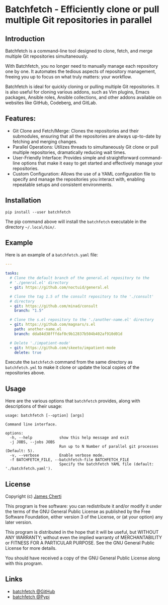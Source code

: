 # Batchfetch - Efficiently clone or pull multiple Git repositories in parallel

## Introduction

Batchfetch is a command-line tool designed to clone, fetch, and merge multiple Git repositories simultaneously.

With Batchfetch, you no longer need to manually manage each repository one by one. It automates the tedious aspects of repository management, freeing you up to focus on what truly matters: your workflow.

Batchfetch is ideal for quickly cloning or pulling multiple Git repositories. It is also useful for cloning various addons, such as Vim plugins, Emacs packages, Ansible roles, Ansible collections, and other addons available on websites like GitHub, Codeberg, and GitLab.

## Features:
- Git Clone and Fetch/Merge: Clones the repositories and their submodules, ensuring that all the repositories are always up-to-date by fetching and merging changes.
- Parallel Operations: Utilizes threads to simultaneously Git clone or pull multiple repositories, dramatically reducing wait times.
- User-Friendly Interface: Provides simple and straightforward command-line options that make it easy to get started and effectively manage your repositories.
- Custom Configuration: Allows the use of a YAML configuration file to specify and manage the repositories you interact with, enabling repeatable setups and consistent environments.

## Installation

```
pip install --user batchfetch
```

The pip command above will install the `batchfetch` executable in the directory `~/.local/bin/`.

## Example

Here is an example of a `batchfetch.yaml` file:

```yaml
---

tasks:
  # Clone the default branch of the general.el repository to the
  # './general.el' directory
  - git: https://github.com/noctuid/general.el

  # Clone the tag 1.5 of the consult repository to the './consult'
  # directory
  - git: https://github.com/minad/consult
    branch: "1.5"

  # Clone the s.el repository to the './another-name.el' directory
  - git: https://github.com/magnars/s.el
    path: another-name.el
    branch: dda84d38fffdaf0c9b12837b504b402af910d01d

  # Delete './impatient-mode'
  - git: https://github.com/skeeto/impatient-mode
    delete: true
```

Execute the `batchfetch` command from the same directory as `batchfetch.yml` to make it clone or update the local copies of the repositories above.

## Usage

Here are the various options that `batchfetch` provides, along with descriptions of their usage:

```
usage: batchfetch [--option] [args]

Command line interface.

options:
  -h, --help            show this help message and exit
  -j JOBS, --jobs JOBS
                        Run up to N Number of parallel git processes (Default: 5).
  -v, --verbose         Enable verbose mode.
  -f BATCHFETCH_FILE, --batchfetch-file BATCHFETCH_FILE
                        Specify the batchfetch YAML file (default: './batchfetch.yaml').
```
## License

Copyright (c) [James Cherti](https://www.jamescherti.com)

This program is free software: you can redistribute it and/or modify it under the terms of the GNU General Public License as published by the Free Software Foundation, either version 3 of the License, or (at your option) any later version.

This program is distributed in the hope that it will be useful, but WITHOUT ANY WARRANTY; without even the implied warranty of MERCHANTABILITY or FITNESS FOR A PARTICULAR PURPOSE. See the GNU General Public License for more details.

You should have received a copy of the GNU General Public License along with this program.

## Links

- [batchfetch @GitHub](https://github.com/jamescherti/batchfetch)
- [batchfetch @Pypi](https://pypi.org/project/batchfetch/)
